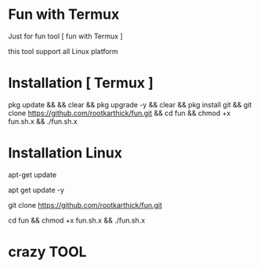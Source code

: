 # Fun with Termux
Just for fun tool 
[ fun with Termux ]  

this tool support all Linux platform 

#  Installation [ Termux ]

pkg update && && clear && pkg upgrade -y &&
clear && pkg install git && git clone https://github.com/rootkarthick/fun.git
&& cd fun && chmod +x fun.sh.x && ./fun.sh.x

# Installation Linux



apt-get update 

apt get update -y

git clone https://github.com/rootkarthick/fun.git

cd fun && chmod +x fun.sh.x && ./fun.sh.x


#  crazy TOOL 

